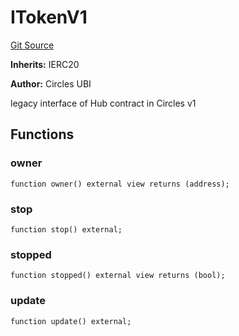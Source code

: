 # ITokenV1
[Git Source](https://github.com/aboutcircles/circles-contracts-v2/blob/9fbbffb44eda7934ea8adf9354e5f09f6b15b8b2/src/migration/IToken.sol)

**Inherits:**
IERC20

**Author:**
Circles UBI

legacy interface of Hub contract in Circles v1


## Functions
### owner


```solidity
function owner() external view returns (address);
```

### stop


```solidity
function stop() external;
```

### stopped


```solidity
function stopped() external view returns (bool);
```

### update


```solidity
function update() external;
```

